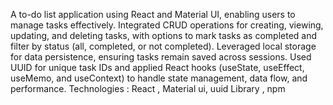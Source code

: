 A to-do list application using React and Material UI, enabling users to manage tasks effectively. Integrated CRUD operations for creating, viewing, updating, and deleting tasks, with options to mark tasks as completed and filter by status (all, completed, or not completed). Leveraged local storage for data persistence, ensuring tasks remain saved across sessions. Used UUID for unique task IDs and applied React hooks (useState, useEffect, useMemo, and useContext) to handle state management, data flow, and performance.
Technologies : React , Material ui, uuid Library  , npm
